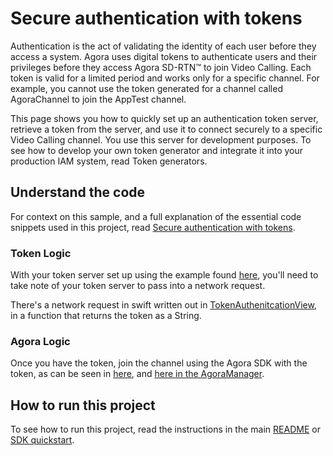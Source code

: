 #  Secure authentication with tokens

Authentication is the act of validating the identity of each user before they access a system. Agora uses digital tokens to authenticate users and their privileges before they access Agora SD-RTN™ to join Video Calling. Each token is valid for a limited period and works only for a specific channel. For example, you cannot use the token generated for a channel called AgoraChannel to join the AppTest channel.

This page shows you how to quickly set up an authentication token server, retrieve a token from the server, and use it to connect securely to a specific Video Calling channel. You use this server for development purposes. To see how to develop your own token generator and integrate it into your production IAM system, read Token generators.

## Understand the code


For context on this sample, and a full explanation of the essential code snippets used in this project, read [Secure authentication with tokens](https://docs-beta.agora.io/en/video-calling/get-started/authentication-workflow).

### Token Logic

With your token server set up using the example found [here](https://github.com/AgoraIO-Community/agora-token-service), you'll need to take note of your token server to pass into a network request.

There's a network request in swift written out in [TokenAuthenitcationView](TokenAuthenticationView.swift#L23-L37), in a function that returns the token as a String.

### Agora Logic

Once you have the token, join the channel using the Agora SDK with the token, as can be seen in [here](TokenAuthenticationView.swift#L106-L110), and [here in the AgoraManager](../agora-manager/AgoraManager.swift#L80-L83).

## How to run this project

To see how to run this project, read the instructions in the main [README](../README.md) or [SDK quickstart](https://docs-beta.agora.io/en/video-calling/get-started/get-started-sdk).

